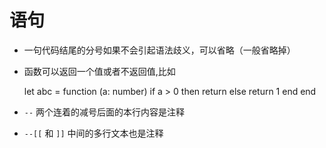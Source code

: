 # 语句

* 一句代码结尾的分号如果不会引起语法歧义，可以省略（一般省略掉）
* 函数可以返回一个值或者不返回值,比如



    let abc = function (a: number) 
        if a > 0 then
            return
        else
            return 1
        end
    end
    
* ``--`` 两个连着的减号后面的本行内容是注释
    
* ``--[[`` 和 ``]]`` 中间的多行文本也是注释
